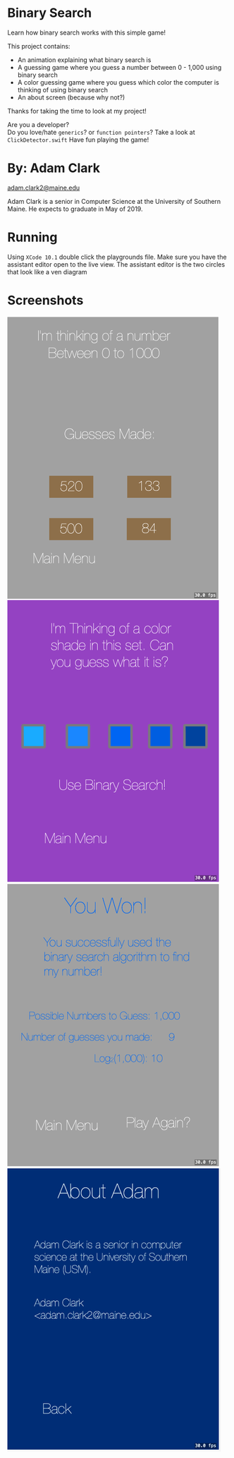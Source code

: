#  Binary Search
Learn how binary search works with this simple game! 

This project contains:

- An animation explaining what binary search is
- A guessing game where you guess a number between 0 - 1,000
    using binary search
- A color guessing game where you guess which color the
    computer is thinking of using binary search
- An about screen (because why not?)
 
 Thanks for taking the time to look at my project!
 
 
 Are you a developer?  
 Do you love/hate `generics`? or `function pointers`? Take a look at `ClickDetector.swift` 
 Have fun playing the game!  


# By: Adam Clark
adam.clark2@maine.edu  
  
Adam Clark is a senior in Computer Science at the University of Southern Maine. He expects to graduate in May of 2019. 

# Running
Using `XCode 10.1` double click the playgrounds file. Make sure you have the assistant editor open to the live view. The assistant editor is the two circles that look like a ven diagram

# Screenshots
![The guessing game](Screenshots/ReadMe_Images/Guess.png)
![The color game](Screenshots/ReadMe_Images/Color.png)
![You Won](Screenshots/ReadMe_Images/Won.png)
![About Adam](Screenshots/ReadMe_Images/About.png)
